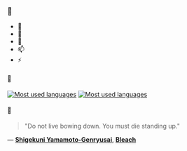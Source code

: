 ### 👋

- 🔭
- 🌱
- 💬
- 📫
- ⚡

#### 🧏

[![Most used languages](https://github-readme-stats-aynah.vercel.app/api/top-langs/?username=aynh&theme=solarized-dark&langs_count=6&layout=compact&hide_title=true)](https://github.com/anuraghazra/github-readme-stats#gh-dark-mode-only)
[![Most used languages](https://github-readme-stats-aynah.vercel.app/api/top-langs/?username=aynh&theme=solarized-light&langs_count=6&layout=compact&hide_title=true)](https://github.com/anuraghazra/github-readme-stats#gh-light-mode-only)

#### 💬

> "Do not live bowing down. You must die standing up."

&mdash; [**Shigekuni Yamamoto-Genryusai**](https://myanimelist.net/character.php?q=Shigekuni%20Yamamoto-Genryusai&cat=character), [**Bleach**](https://myanimelist.net/search/all?q=Bleach&cat=all)
